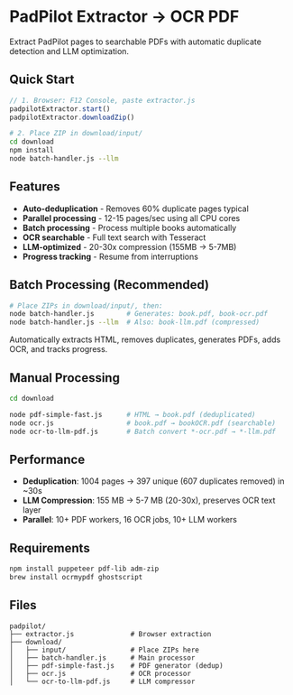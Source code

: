 # PadPilot Extractor → OCR PDF

Extract PadPilot pages to searchable PDFs with automatic duplicate detection and LLM optimization.

## Quick Start

```javascript
// 1. Browser: F12 Console, paste extractor.js
padpilotExtractor.start()
padpilotExtractor.downloadZip()
```

```bash
# 2. Place ZIP in download/input/
cd download
npm install
node batch-handler.js --llm
```

## Features

- **Auto-deduplication** - Removes 60% duplicate pages typical
- **Parallel processing** - 12-15 pages/sec using all CPU cores
- **Batch processing** - Process multiple books automatically
- **OCR searchable** - Full text search with Tesseract
- **LLM-optimized** - 20-30x compression (155MB → 5-7MB)
- **Progress tracking** - Resume from interruptions

## Batch Processing (Recommended)

```bash
# Place ZIPs in download/input/, then:
node batch-handler.js        # Generates: book.pdf, book-ocr.pdf
node batch-handler.js --llm  # Also: book-llm.pdf (compressed)
```

Automatically extracts HTML, removes duplicates, generates PDFs, adds OCR, and tracks progress.

## Manual Processing

```bash
cd download

node pdf-simple-fast.js      # HTML → book.pdf (deduplicated)
node ocr.js                  # book.pdf → bookOCR.pdf (searchable)
node ocr-to-llm-pdf.js       # Batch convert *-ocr.pdf → *-llm.pdf
```

## Performance

- **Deduplication**: 1004 pages → 397 unique (607 duplicates removed) in ~30s
- **LLM Compression**: 155 MB → 5-7 MB (20-30x), preserves OCR text layer
- **Parallel**: 10+ PDF workers, 16 OCR jobs, 10+ LLM workers

## Requirements

```bash
npm install puppeteer pdf-lib adm-zip
brew install ocrmypdf ghostscript
```

## Files

```
padpilot/
├── extractor.js              # Browser extraction
├── download/
│   ├── input/                # Place ZIPs here
│   ├── batch-handler.js      # Main processor
│   ├── pdf-simple-fast.js    # PDF generator (dedup)
│   ├── ocr.js                # OCR processor
│   └── ocr-to-llm-pdf.js     # LLM compressor
```
